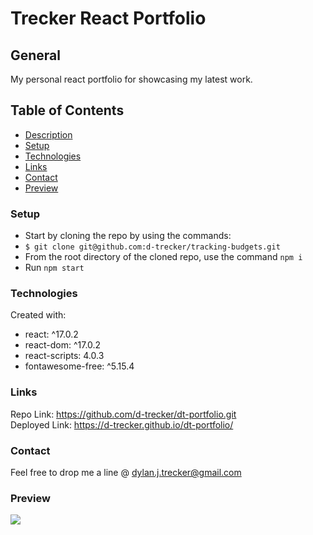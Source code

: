 # Trecker React Portfolio

## General 

My personal react portfolio for showcasing my latest work.

## Table of Contents

- [Description](#description)
- [Setup](#setup)
- [Technologies](#technologies)
- [Links](#links)
- [Contact](#contact)
- [Preview](#preview)

### Setup
* Start by cloning the repo by using the commands:
* `$ git clone git@github.com:d-trecker/tracking-budgets.git`
* From the root directory of the cloned repo, use the command `npm i` 
* Run `npm start` 


### Technologies
Created  with: 
* react: ^17.0.2
* react-dom: ^17.0.2
* react-scripts: 4.0.3
* fontawesome-free: ^5.15.4


### Links
Repo Link: https://github.com/d-trecker/dt-portfolio.git </br>
Deployed Link: https://d-trecker.github.io/dt-portfolio/ </br>


### Contact
Feel free to drop me a line @ [dylan.j.trecker@gmail.com](mailto:dylan.j.trecker@gmail.com?subject=[GitHub]%20Trecker%20Portfolio)


### Preview
![](!public/preview.png)

